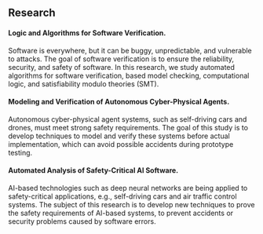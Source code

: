 ---
---   
<h2>Research </h2>

#### Logic and Algorithms for Software Verification.
Software is everywhere, but it can be buggy, unpredictable, and vulnerable to attacks. The goal of software verification is to ensure the reliability,  security, and safety of software. In this research, we study automated algorithms for software verification, based model checking, computational logic, and satisfiability modulo theories (SMT).

#### Modeling and Verification of Autonomous Cyber-Physical Agents.
Autonomous cyber-physical agent systems, such as self-driving cars and
drones, must meet strong safety requirements. The goal of this study is to develop techniques to model and verify these systems before actual implementation, which can avoid possible accidents during prototype testing. 

#### Automated Analysis of Safety-Critical AI Software. 
AI-based technologies such as deep neural networks are being applied to safety-critical applications, e.g., self-driving cars and air traffic control systems. The subject of this research is to develop new techniques to prove the safety requirements of AI-based systems, to prevent accidents or security problems caused by software errors.